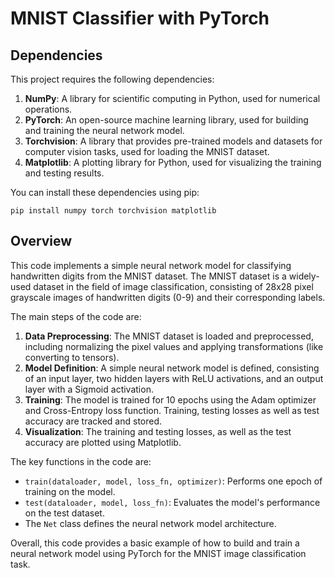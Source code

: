 # MNIST Classifier with PyTorch

## Dependencies

This project requires the following dependencies:

1. **NumPy**: A library for scientific computing in Python, used for numerical operations.
2. **PyTorch**: An open-source machine learning library, used for building and training the neural network model.
3. **Torchvision**: A library that provides pre-trained models and datasets for computer vision tasks, used for loading the MNIST dataset.
4. **Matplotlib**: A plotting library for Python, used for visualizing the training and testing results.

You can install these dependencies using pip:

```
pip install numpy torch torchvision matplotlib
```

## Overview

This code implements a simple neural network model for classifying handwritten digits from the MNIST dataset. The MNIST dataset is a widely-used dataset in the field of image classification, consisting of 28x28 pixel grayscale images of handwritten digits (0-9) and their corresponding labels.

The main steps of the code are:

1. **Data Preprocessing**: The MNIST dataset is loaded and preprocessed, including normalizing the pixel values and applying transformations (like converting to tensors).
2. **Model Definition**: A simple neural network model is defined, consisting of an input layer, two hidden layers with ReLU activations, and an output layer with a Sigmoid activation.
3. **Training**: The model is trained for 10 epochs using the Adam optimizer and Cross-Entropy loss function. Training, testing losses as well as test accuracy are tracked and stored.
4. **Visualization**: The training and testing losses, as well as the test accuracy are plotted using Matplotlib.

The key functions in the code are:

* `train(dataloader, model, loss_fn, optimizer)`: Performs one epoch of training on the model.
* `test(dataloader, model, loss_fn)`: Evaluates the model's performance on the test dataset.
* The `Net` class defines the neural network model architecture.

Overall, this code provides a basic example of how to build and train a neural network model using PyTorch for the MNIST image classification task.
